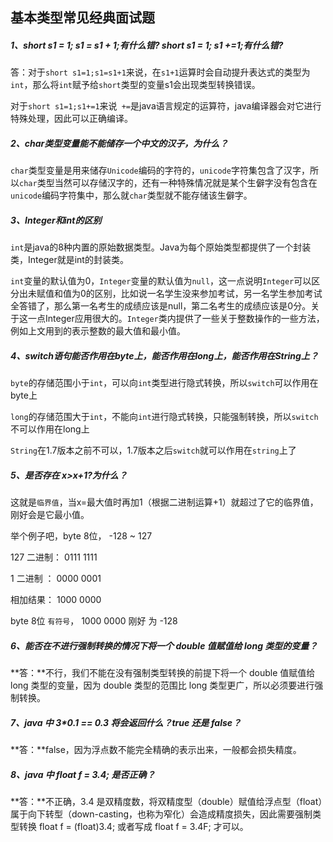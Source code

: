 ## 基本类型常见经典面试题

##### 1、short s1 = 1; s1 = s1 + 1;有什么错? short s1 = 1; s1 +=1;有什么错?

答：对于`short s1=1;s1=s1+1`来说，在`s1+1`运算时会自动提升表达式的类型为`int`，那么将`int`赋予给`short`类型的变量s1会出现类型转换错误。

对于`short s1=1;s1+=1`来说` +=`是java语言规定的运算符，java编译器会对它进行特殊处理，因此可以正确编译。

##### 2、char类型变量能不能储存一个中文的汉子，为什么？

`char`类型变量是用来储存`Unicode`编码的字符的，`unicode`字符集包含了汉字，所以`char`类型当然可以存储汉字的，还有一种特殊情况就是某个生僻字没有包含在`unicode`编码字符集中，那么就`char`类型就不能存储该生僻字。

##### 3、Integer和int的区别

`int`是java的8种内置的原始数据类型。Java为每个原始类型都提供了一个封装类，Integer就是int的封装类。

`int`变量的默认值为0，`Integer`变量的默认值为`null`，这一点说明`Integer`可以区分出未赋值和值为0的区别，比如说一名学生没来参加考试，另一名学生参加考试全答错了，那么第一名考生的成绩应该是null，第二名考生的成绩应该是0分。关于这一点Integer应用很大的。`Integer`类内提供了一些关于整数操作的一些方法，例如上文用到的表示整数的最大值和最小值。

##### 4、switch语句能否作用在byte上，能否作用在long上，能否作用在String上？

`byte`的存储范围小于`int`，可以向`int`类型进行隐式转换，所以`switch`可以作用在byte上

`long`的存储范围大于`int`，不能向`int`进行隐式转换，只能强制转换，所以`switch`不可以作用在long上

`String`在1.7版本之前不可以，1.7版本之后`switch`就可以作用在`string`上了

##### 5、是否存在 x>x+1?为什么？

这就是`临界值`，当x=最大值时再加1（根据二进制运算+1）就超过了它的临界值，刚好会是它最小值。  

举个例子吧，byte  8位， -128 ~ 127    

127  二进制： 0111 1111

1 二进制 ：     0000 0001

相加结果：     1000 0000

byte  8位 `有符号`，   1000 0000  刚好 为  -128

##### 6、能否在不进行强制转换的情况下将一个 double 值赋值给 long 类型的变量？

**答：**不行，我们不能在没有强制类型转换的前提下将一个 double 值赋值给 long 类型的变量，因为 double 类型的范围比 long 类型更广，所以必须要进行强制转换。

##### 7、java 中 3\*0.1 == 0.3 将会返回什么？true 还是 false？

**答：**false，因为浮点数不能完全精确的表示出来，一般都会损失精度。

##### 8、java 中 float f = 3.4; 是否正确？

**答：**不正确，3.4 是双精度数，将双精度型（double）赋值给浮点型（float）属于向下转型（down-casting，也称为窄化）会造成精度损失，因此需要强制类型转换 float f = (float)3.4; 或者写成 float f = 3.4F; 才可以。